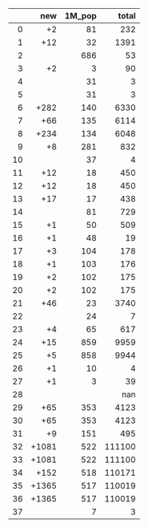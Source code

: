 |    |   new |   1M_pop |   total |
|---:|------:|---------:|--------:|
|  0 |    +2 |       81 |     232 |
|  1 |   +12 |       32 |    1391 |
|  2 |       |      686 |      53 |
|  3 |    +2 |        3 |      90 |
|  4 |       |       31 |       3 |
|  5 |       |       31 |       3 |
|  6 |  +282 |      140 |    6330 |
|  7 |   +66 |      135 |    6114 |
|  8 |  +234 |      134 |    6048 |
|  9 |    +8 |      281 |     832 |
| 10 |       |       37 |       4 |
| 11 |   +12 |       18 |     450 |
| 12 |   +12 |       18 |     450 |
| 13 |   +17 |       17 |     438 |
| 14 |       |       81 |     729 |
| 15 |    +1 |       50 |     509 |
| 16 |    +1 |       48 |      19 |
| 17 |    +3 |      104 |     178 |
| 18 |    +1 |      103 |     176 |
| 19 |    +2 |      102 |     175 |
| 20 |    +2 |      102 |     175 |
| 21 |   +46 |       23 |    3740 |
| 22 |       |       24 |       7 |
| 23 |    +4 |       65 |     617 |
| 24 |   +15 |      859 |    9959 |
| 25 |    +5 |      858 |    9944 |
| 26 |    +1 |       10 |       4 |
| 27 |    +1 |        3 |      39 |
| 28 |       |          |     nan |
| 29 |   +65 |      353 |    4123 |
| 30 |   +65 |      353 |    4123 |
| 31 |    +9 |      151 |     495 |
| 32 | +1081 |      522 |  111100 |
| 33 | +1081 |      522 |  111100 |
| 34 |  +152 |      518 |  110171 |
| 35 | +1365 |      517 |  110019 |
| 36 | +1365 |      517 |  110019 |
| 37 |       |        7 |       3 |